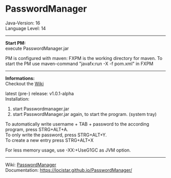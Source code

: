 # PasswordManager

Java-Version: 16 <br />
Language Level: 14

***

**Start PM:**<br />
execute PasswordManager.jar

PM is configured with maven:
FXPM is the working directory for maven.
To start the PM use maven-command "javafx:run -X -f pom.xml" in FXPM

***

**Informations:**<br />
Checkout the [Wiki](https://github.com/LociStar/PasswordManager/wiki)

latest (pre-) release: v1.0.1-alpha<br />
Installation: <br />
1. start Passwordmanager.jar
2. start PasswordManager.jar again, to start the program. (system tray)

To automatically write username + TAB + password to the according program, press STRG+ALT+A.<br />
To only write the password, press STRG+ALT+Y.<br />
To create a new entry press STRG+ALT+X

For less memory usage, use -XX:+UseG1GC as JVM option.

***

Wiki: [PasswordManager](https://github.com/LociStar/PasswordManager/wiki)<br />
Documentation: https://locistar.github.io/PasswordManager/
